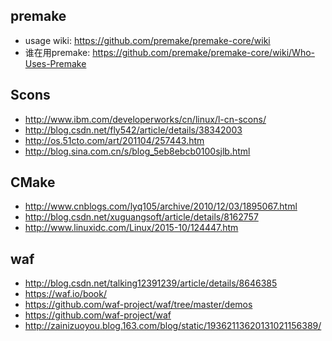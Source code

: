 ## premake
- usage wiki: https://github.com/premake/premake-core/wiki
- 谁在用premake: https://github.com/premake/premake-core/wiki/Who-Uses-Premake

## Scons
- http://www.ibm.com/developerworks/cn/linux/l-cn-scons/
- http://blog.csdn.net/fly542/article/details/38342003
- http://os.51cto.com/art/201104/257443.htm
- http://blog.sina.com.cn/s/blog_5eb8ebcb0100sjlb.html

## CMake
- http://www.cnblogs.com/lyq105/archive/2010/12/03/1895067.html
- http://blog.csdn.net/xuguangsoft/article/details/8162757
- http://www.linuxidc.com/Linux/2015-10/124447.htm

## waf
- http://blog.csdn.net/talking12391239/article/details/8646385
- https://waf.io/book/
- https://github.com/waf-project/waf/tree/master/demos
- https://github.com/waf-project/waf
- http://zainizuoyou.blog.163.com/blog/static/19362113620131021156389/
